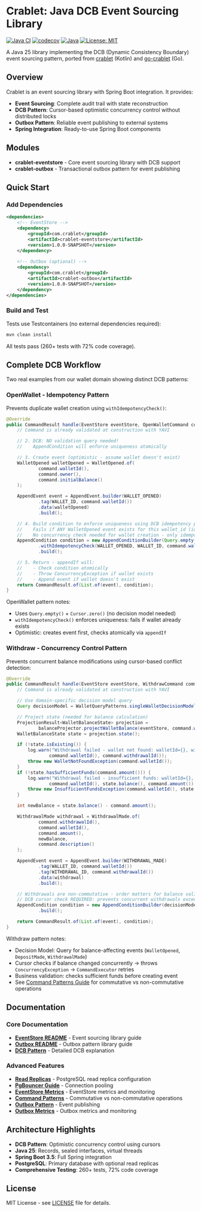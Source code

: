 # Crablet: Java DCB Event Sourcing Library

[![Java CI](https://github.com/rodolfodpk/spring-crablet/actions/workflows/maven.yml/badge.svg)](https://github.com/rodolfodpk/spring-crablet/actions/workflows/maven.yml)
[![codecov](https://codecov.io/gh/rodolfodpk/spring-crablet/branch/main/graph/badge.svg)](https://codecov.io/gh/rodolfodpk/spring-crablet)
[![Java](https://img.shields.io/badge/Java-25-orange?logo=openjdk&logoColor=white)](https://openjdk.org/projects/jdk/25/)
[![License: MIT](https://img.shields.io/badge/License-MIT-yellow.svg)](https://opensource.org/licenses/MIT)

A Java 25 library implementing the DCB (Dynamic Consistency Boundary) event sourcing pattern, ported from [crablet](https://github.com/rodolfodpk/crablet) (Kotlin) and [go-crablet](https://github.com/rodolfodpk/go-crablet) (Go).

## Overview

Crablet is an event sourcing library with Spring Boot integration. It provides:

- **Event Sourcing**: Complete audit trail with state reconstruction
- **DCB Pattern**: Cursor-based optimistic concurrency control without distributed locks
- **Outbox Pattern**: Reliable event publishing to external systems
- **Spring Integration**: Ready-to-use Spring Boot components

## Modules

- **crablet-eventstore** - Core event sourcing library with DCB support
- **crablet-outbox** - Transactional outbox pattern for event publishing

## Quick Start

### Add Dependencies

```xml
<dependencies>
    <!-- EventStore -->
    <dependency>
        <groupId>com.crablet</groupId>
        <artifactId>crablet-eventstore</artifactId>
        <version>1.0.0-SNAPSHOT</version>
    </dependency>
    
    <!-- Outbox (optional) -->
    <dependency>
        <groupId>com.crablet</groupId>
        <artifactId>crablet-outbox</artifactId>
        <version>1.0.0-SNAPSHOT</version>
    </dependency>
</dependencies>
```

### Build and Test

Tests use Testcontainers (no external dependencies required):
```bash
mvn clean install
```

All tests pass (260+ tests with 72% code coverage).

## Complete DCB Workflow

Two real examples from our wallet domain showing distinct DCB patterns:

### OpenWallet - Idempotency Pattern

Prevents duplicate wallet creation using `withIdempotencyCheck()`:

```java
@Override
public CommandResult handle(EventStore eventStore, OpenWalletCommand command) {
    // Command is already validated at construction with YAVI

    // 2. DCB: NO validation query needed!
    //    AppendCondition will enforce uniqueness atomically

    // 3. Create event (optimistic - assume wallet doesn't exist)
    WalletOpened walletOpened = WalletOpened.of(
            command.walletId(),
            command.owner(),
            command.initialBalance()
    );

    AppendEvent event = AppendEvent.builder(WALLET_OPENED)
            .tag(WALLET_ID, command.walletId())
            .data(walletOpened)
            .build();

    // 4. Build condition to enforce uniqueness using DCB idempotency pattern
    //    Fails if ANY WalletOpened event exists for this wallet_id (idempotency check)
    //    No concurrency check needed for wallet creation - only idempotency matters
    AppendCondition condition = new AppendConditionBuilder(Query.empty(), Cursor.zero())
            .withIdempotencyCheck(WALLET_OPENED, WALLET_ID, command.walletId())
            .build();

    // 5. Return - appendIf will:
    //    - Check condition atomically
    //    - Throw ConcurrencyException if wallet exists
    //    - Append event if wallet doesn't exist
    return CommandResult.of(List.of(event), condition);
}
```

OpenWallet pattern notes:
- Uses `Query.empty()` + `Cursor.zero()` (no decision model needed)
- `withIdempotencyCheck()` enforces uniqueness: fails if wallet already exists
- Optimistic: creates event first, checks atomically via `appendIf`

### Withdraw - Concurrency Control Pattern

Prevents concurrent balance modifications using cursor-based conflict detection:

```java
@Override
public CommandResult handle(EventStore eventStore, WithdrawCommand command) {
    // Command is already validated at construction with YAVI

    // Use domain-specific decision model query
    Query decisionModel = WalletQueryPatterns.singleWalletDecisionModel(command.walletId());

    // Project state (needed for balance calculation)
    ProjectionResult<WalletBalanceState> projection =
            balanceProjector.projectWalletBalance(eventStore, command.walletId(), decisionModel);
    WalletBalanceState state = projection.state();

    if (!state.isExisting()) {
        log.warn("Withdrawal failed - wallet not found: walletId={}, withdrawalId={}",
                command.walletId(), command.withdrawalId());
        throw new WalletNotFoundException(command.walletId());
    }
    if (!state.hasSufficientFunds(command.amount())) {
        log.warn("Withdrawal failed - insufficient funds: walletId={}, balance={}, requested={}",
                command.walletId(), state.balance(), command.amount());
        throw new InsufficientFundsException(command.walletId(), state.balance(), command.amount());
    }

    int newBalance = state.balance() - command.amount();

    WithdrawalMade withdrawal = WithdrawalMade.of(
            command.withdrawalId(),
            command.walletId(),
            command.amount(),
            newBalance,
            command.description()
    );

    AppendEvent event = AppendEvent.builder(WITHDRAWAL_MADE)
            .tag(WALLET_ID, command.walletId())
            .tag(WITHDRAWAL_ID, command.withdrawalId())
            .data(withdrawal)
            .build();

    // Withdrawals are non-commutative - order matters for balance validation
    // DCB cursor check REQUIRED: prevents concurrent withdrawals exceeding balance
    AppendCondition condition = new AppendConditionBuilder(decisionModel, projection.cursor())
            .build();

    return CommandResult.of(List.of(event), condition);
}
```

Withdraw pattern notes:
- Decision Model: Query for balance-affecting events (`WalletOpened`, `DepositMade`, `WithdrawalMade`)
- Cursor checks if balance changed concurrently → throws `ConcurrencyException` → `CommandExecutor` retries
- Business validation: checks sufficient funds before creating event
- See [Command Patterns Guide](crablet-eventstore/docs/COMMAND_PATTERNS.md) for commutative vs non-commutative operations

## Documentation

### Core Documentation
- **[EventStore README](crablet-eventstore/README.md)** - Event sourcing library guide
- **[Outbox README](crablet-outbox/README.md)** - Outbox pattern library guide
- **[DCB Pattern](crablet-eventstore/docs/DCB_AND_CRABLET.md)** - Detailed DCB explanation

### Advanced Features
- **[Read Replicas](crablet-eventstore/docs/READ_REPLICAS.md)** - PostgreSQL read replica configuration
- **[PgBouncer Guide](crablet-eventstore/docs/PGBOUNCER.md)** - Connection pooling
- **[EventStore Metrics](crablet-eventstore/docs/METRICS.md)** - EventStore metrics and monitoring
- **[Command Patterns](crablet-eventstore/docs/COMMAND_PATTERNS.md)** - Commutative vs non-commutative operations
- **[Outbox Pattern](crablet-outbox/docs/OUTBOX_PATTERN.md)** - Event publishing
- **[Outbox Metrics](crablet-outbox/docs/OUTBOX_METRICS.md)** - Outbox metrics and monitoring

## Architecture Highlights

- **DCB Pattern**: Optimistic concurrency control using cursors
- **Java 25**: Records, sealed interfaces, virtual threads
- **Spring Boot 3.5**: Full Spring integration
- **PostgreSQL**: Primary database with optional read replicas
- **Comprehensive Testing**: 260+ tests, 72% code coverage

## License

MIT License - see [LICENSE](LICENSE) file for details.
